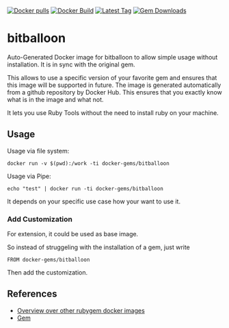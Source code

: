 [![Docker pulls](https://img.shields.io/docker/pulls/rubygem/bitballoon.svg)](https://hub.docker.com/r/rubygem/bitballoon/)
[![Docker Build](https://img.shields.io/docker/automated/rubygem/bitballoon.svg)](https://hub.docker.com/r/rubygem/bitballoon/)
[![Latest Tag](https://img.shields.io/github/tag/docker-rubygem/bitballoon.svg)](https://hub.docker.com/r/rubygem/bitballoon/)
[![Gem Downloads](https://img.shields.io/gem/dt/bitballoon.svg)](https://rubygems.org/gems/bitballoon/)
# bitballoon

Auto-Generated Docker image for bitballoon to allow simple usage without installation.
It is in sync with the original gem.

This allows to use a specific version of your favorite gem and ensures that this image will be supported in future.
The image is generated automatically from a github repository by Docker Hub.
This ensures that you exactly know what is in the image and what not.

It lets you use Ruby Tools without the need to install ruby on your machine.

## Usage

Usage via file system:

`docker run -v $(pwd):/work -ti docker-gems/bitballoon`

Usage via Pipe:

`echo "test" | docker run -ti docker-gems/bitballoon`

It depends on your specific use case how your want to use it.

### Add Customization

For extension, it could be used as base image.

So instead of struggeling with the installation of a gem, just write

`FROM docker-gems/bitballoon`

Then add the customization.

## References

 - [Overview over other rubygem docker images](https://github.com/thinkbot/docker-rubygem)
 - [Gem](https://rubygems.org/gems/bitballoon/)
